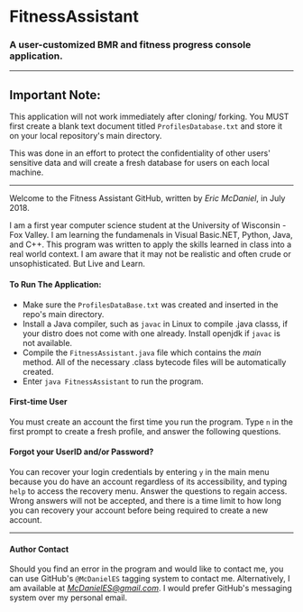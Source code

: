 # FitnessAssistant
### A user-customized BMR and fitness progress console application.
---
## Important Note:
This application will not work immediately after cloning/ forking. You MUST first create a blank text document titled `ProfilesDatabase.txt` and store it on your local repository's main directory.

This was done in an effort to protect the confidentiality of other users' sensitive data and will create a fresh database for users on each local machine.

---

Welcome to the Fitness Assistant GitHub, written by <i>Eric McDaniel</i>, in July 2018.

I am a first year computer science student at the University of Wisconsin - Fox Valley. I am learning the fundamenals in Visual Basic.NET, Python, Java, and C++. This program was written to apply the skills learned in class into a real world context. I am aware that it may not be realistic and often crude or unsophisticated. But Live and Learn.

#### To Run The Application:
+ Make sure the `ProfilesDataBase.txt` was created and inserted in the repo's main directory.
+ Install a Java compiler, such as `javac` in Linux to compile .java classs, if your distro does not come with one already. Install openjdk if `javac` is not available.
+ Compile the `FitnessAssistant.java` file which contains the <i>main</i> method. All of the necessary .class bytecode files will be automatically created.
+ Enter `java FitnessAssistant` to run the program.

#### First-time User
You must create an account the first time you run the program. Type `n` in the first prompt to create a fresh profile, and answer the following questions.

#### Forgot your UserID and/or Password?
You can recover your login credentials by entering `y` in the main menu because you do have an account regardless of its accessibility, and typing `help` to access the recovery menu. Answer the questions to regain access. Wrong answers will not be accepted, and there is a time limit to how long you can recovery your account before being required to create a new account.

---

#### Author Contact
Should you find an error in the program and would like to contact me, you can use GitHub's `@McDanielES` tagging system to contact me. Alternatively, I am available at <i>McDanielES@gmail.com</i>. I would prefer GitHub's messaging system over my personal email.
